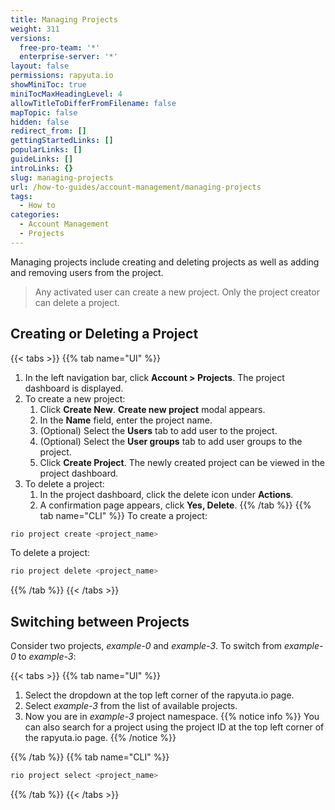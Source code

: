 ```yaml
---
title: Managing Projects
weight: 311
versions:
  free-pro-team: '*'
  enterprise-server: '*'
layout: false
permissions: rapyuta.io
showMiniToc: true
miniTocMaxHeadingLevel: 4
allowTitleToDifferFromFilename: false
mapTopic: false
hidden: false
redirect_from: []
gettingStartedLinks: []
popularLinks: []
guideLinks: []
introLinks: {}
slug: managing-projects
url: /how-to-guides/account-management/managing-projects
tags:
  - How to
categories:
  - Account Management
  - Projects
---
```


Managing projects include creating and deleting projects as well as adding and removing users from the project.

  > Any activated user can create a new project. 
  > Only the project creator can delete a project.
 
## Creating or Deleting a Project

{{< tabs >}}
{{% tab name="UI" %}}
 1. In the left navigation bar, click **Account > Projects**. The project dashboard is displayed.
 2. To create a new project:
    1. Click **Create New**. 
       **Create new project** modal appears.
    2. In the **Name** field, enter the project name.
    3. (Optional) Select the **Users** tab to add user to the project.
    4. (Optional) Select the **User groups** tab to add user groups to the project.
    5. Click **Create Project**. The newly created project can be viewed in the project dashboard.
 3. To delete a project:
    1. In the project dashboard, click the delete icon under **Actions**.
    2. A confirmation page appears, click **Yes, Delete**.
{{% /tab %}}
{{% tab name="CLI" %}}
To create a project:
```Bash
rio project create <project_name>
```
To delete a project:
```Bash
rio project delete <project_name>
```
{{% /tab %}}
{{< /tabs >}}


## Switching between Projects

Consider two projects, *example-0* and *example-3*. To switch from *example-0* to *example-3*:

{{< tabs >}}
{{% tab name="UI" %}}
1. Select the dropdown at the top left corner of the rapyuta.io page.
2. Select *example-3* from the list of available projects.
3. Now you are in *example-3* project namespace.
{{% notice info %}}
You can also search for a project using the project ID at the top left corner of the rapyuta.io page.
{{% /notice %}}

{{% /tab %}}
{{% tab name="CLI" %}}
```bash
rio project select <project_name>
```
{{% /tab %}}
{{< /tabs >}}


